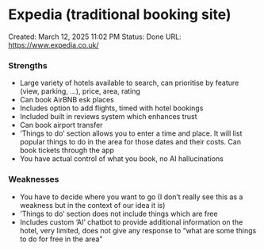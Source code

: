 # Expedia (traditional booking site)

Created: March 12, 2025 11:02 PM
Status: Done
URL: https://www.expedia.co.uk/

### Strengths

- Large variety of hotels available to search, can prioritise by feature (view, parking, …), price, area, rating
- Can book AirBNB esk places
- Includes option to add flights, timed with hotel bookings
- Included built in reviews system which enhances trust
- Can book airport transfer
- ‘Things to do’ section allows you to enter a time and place. It will list popular things to do in the area for those dates and their costs. Can book tickets through the app
- You have actual control of what you book, no AI hallucinations

### Weaknesses

- You have to decide where you want to go (I don’t really see this as a weakness but in the context of our idea it is)
- ‘Things to do’ section does not include things which are free
- Includes custom ‘AI’ chatbot to provide additional information on the hotel, very limited, does not give any response to “what are some things to do for free in the area”